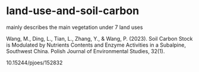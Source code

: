 # land-use-and-soil-carbon
mainly describes the main vegetation under 7 land uses

Wang, M., Ding, L., Tian, L., Zhang, Y., & Wang, P. (2023). 
Soil Carbon Stock is Modulated by Nutrients Contents and Enzyme Activities in a Subalpine, Southwest China. 
Polish Journal of Environmental Studies, 32(1).

10.15244/pjoes/152832
